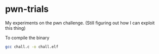 # pwn-trials
My experiments on the pwn challenge. (Still figuring out how I can exploit this thing)

To compile the binary
```bash
gcc chall.c -o chall.elf
```
